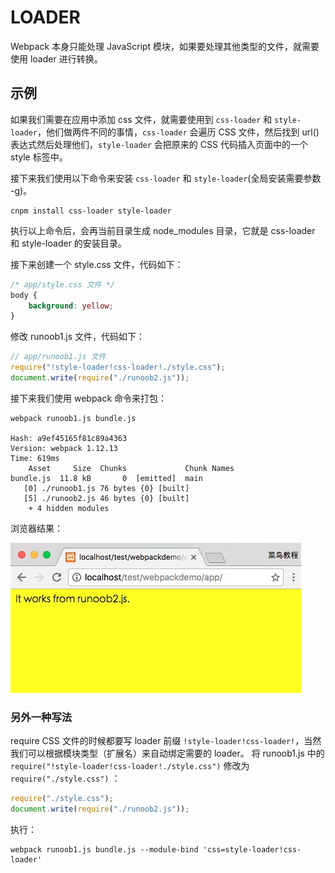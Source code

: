 # LOADER

Webpack 本身只能处理 JavaScript 模块，如果要处理其他类型的文件，就需要使用 loader 进行转换。

## 示例

如果我们需要在应用中添加 css 文件，就需要使用到 `css-loader` 和 `style-loader`，他们做两件不同的事情，`css-loader` 会遍历 CSS 文件，然后找到 url() 表达式然后处理他们，`style-loader` 会把原来的 CSS 代码插入页面中的一个 style 标签中。

接下来我们使用以下命令来安装 `css-loader` 和 `style-loader`(全局安装需要参数 -g)。

```shell
cnpm install css-loader style-loader
```

执行以上命令后，会再当前目录生成 node_modules 目录，它就是 css-loader 和 style-loader 的安装目录。

接下来创建一个 style.css 文件，代码如下：

```css
/* app/style.css 文件 */
body {
    background: yellow;
}
```

修改 runoob1.js 文件，代码如下：

```js
// app/runoob1.js 文件
require("!style-loader!css-loader!./style.css");
document.write(require("./runoob2.js"));
```

接下来我们使用 webpack 命令来打包：

```shell
webpack runoob1.js bundle.js
 
Hash: a9ef45165f81c89a4363
Version: webpack 1.12.13
Time: 619ms
    Asset     Size  Chunks             Chunk Names
bundle.js  11.8 kB       0  [emitted]  main
   [0] ./runoob1.js 76 bytes {0} [built]
   [5] ./runoob2.js 46 bytes {0} [built]
    + 4 hidden modules
```

浏览器结果：

![Alt text](image-2.png)

### 另外一种写法

require CSS 文件的时候都要写 loader 前缀 `!style-loader!css-loader!`，当然我们可以根据模块类型（扩展名）来自动绑定需要的 loader。 将 runoob1.js 中的 `require("!style-loader!css-loader!./style.css")` 修改为 `require("./style.css")` ：

```js
require("./style.css");
document.write(require("./runoob2.js"));
```

执行：

```shell
webpack runoob1.js bundle.js --module-bind 'css=style-loader!css-loader'
```
